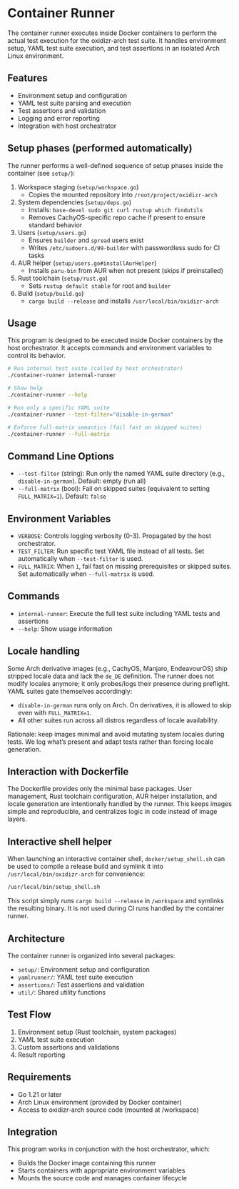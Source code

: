 # Container Runner

The container runner executes inside Docker containers to perform the actual test execution for the oxidizr-arch test suite. It handles environment setup, YAML test suite execution, and test assertions in an isolated Arch Linux environment.

## Features

- Environment setup and configuration
- YAML test suite parsing and execution
- Test assertions and validation
- Logging and error reporting
- Integration with host orchestrator

## Setup phases (performed automatically)

The runner performs a well-defined sequence of setup phases inside the container (see `setup/`):

1. Workspace staging (`setup/workspace.go`)
   - Copies the mounted repository into `/root/project/oxidizr-arch`
2. System dependencies (`setup/deps.go`)
   - Installs: `base-devel sudo git curl rustup which findutils`
   - Removes CachyOS-specific repo cache if present to ensure standard behavior
3. Users (`setup/users.go`)
   - Ensures `builder` and `spread` users exist
   - Writes `/etc/sudoers.d/99-builder` with passwordless sudo for CI tasks
4. AUR helper (`setup/users.go#installAurHelper`)
   - Installs `paru-bin` from AUR when not present (skips if preinstalled)
5. Rust toolchain (`setup/rust.go`)
   - Sets `rustup default stable` for root and `builder`
6. Build (`setup/build.go`)
   - `cargo build --release` and installs `/usr/local/bin/oxidizr-arch`

## Usage

This program is designed to be executed inside Docker containers by the host orchestrator. It accepts commands and environment variables to control its behavior.

```bash
# Run internal test suite (called by host orchestrator)
./container-runner internal-runner

# Show help
./container-runner --help

# Run only a specific YAML suite
./container-runner --test-filter="disable-in-german"

# Enforce full-matrix semantics (fail fast on skipped suites)
./container-runner --full-matrix
```

## Command Line Options

- `--test-filter` (string): Run only the named YAML suite directory (e.g., `disable-in-german`). Default: empty (run all)
- `--full-matrix` (bool): Fail on skipped suites (equivalent to setting `FULL_MATRIX=1`). Default: `false`

## Environment Variables

- `VERBOSE`: Controls logging verbosity (0-3). Propagated by the host orchestrator.
- `TEST_FILTER`: Run specific test YAML file instead of all tests. Set automatically when `--test-filter` is used.
- `FULL_MATRIX`: When `1`, fail fast on missing prerequisites or skipped suites. Set automatically when `--full-matrix` is used.

## Commands

- `internal-runner`: Execute the full test suite including YAML tests and assertions
- `--help`: Show usage information

## Locale handling

Some Arch derivative images (e.g., CachyOS, Manjaro, EndeavourOS) ship stripped locale data and lack the `de_DE` definition. The runner does not modify locales anymore; it only probes/logs their presence during preflight. YAML suites gate themselves accordingly:

- `disable-in-german` runs only on Arch. On derivatives, it is allowed to skip even with `FULL_MATRIX=1`.
- All other suites run across all distros regardless of locale availability.

Rationale: keep images minimal and avoid mutating system locales during tests. We log what’s present and adapt tests rather than forcing locale generation.

## Interaction with Dockerfile

The Dockerfile provides only the minimal base packages. User management, Rust toolchain configuration, AUR helper installation, and locale generation are intentionally handled by the runner. This keeps images simple and reproducible, and centralizes logic in code instead of image layers.

## Interactive shell helper

When launching an interactive container shell, `docker/setup_shell.sh` can be used to compile a release build and symlink it into `/usr/local/bin/oxidizr-arch` for convenience:

```bash
/usr/local/bin/setup_shell.sh
```

This script simply runs `cargo build --release` in `/workspace` and symlinks the resulting binary. It is not used during CI runs handled by the container runner.

## Architecture

The container runner is organized into several packages:

- `setup/`: Environment setup and configuration
- `yamlrunner/`: YAML test suite execution
- `assertions/`: Test assertions and validation
- `util/`: Shared utility functions

## Test Flow

1. Environment setup (Rust toolchain, system packages)
2. YAML test suite execution
3. Custom assertions and validations
4. Result reporting

## Requirements

- Go 1.21 or later
- Arch Linux environment (provided by Docker container)
- Access to oxidizr-arch source code (mounted at /workspace)

## Integration

This program works in conjunction with the host orchestrator, which:
- Builds the Docker image containing this runner
- Starts containers with appropriate environment variables
- Mounts the source code and manages container lifecycle
